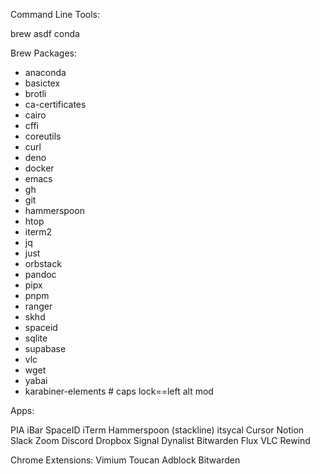 
Command Line Tools:

brew
asdf
conda


Brew Packages:
- anaconda
- basictex
- brotli
- ca-certificates
- cairo
- cffi
- coreutils
- curl
- deno
- docker
- emacs
- gh
- git
- hammerspoon
- htop
- iterm2
- jq
- just
- orbstack
- pandoc
- pipx
- pnpm
- ranger
- skhd
- spaceid
- sqlite
- supabase
- vlc
- wget
- yabai
- karabiner-elements # caps lock==left alt mod


Apps:

PIA
iBar
SpaceID
iTerm
Hammerspoon (stackline)
itsycal
Cursor
Notion
Slack
Zoom
Discord
Dropbox
Signal
Dynalist
Bitwarden
Flux
VLC
Rewind

Chrome Extensions:
Vimium
Toucan
Adblock
Bitwarden


 
